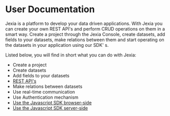 # User Documentation

Jexia is a platform to develop your data driven applications. With Jexia you can create your own REST API's and perform CRUD operations on them in a smart way. Create a project through the Jexia Console, create datasets, add fields to your datasets, make relations between them and start operating on the datasets in your application using our SDK' s.

Listed below, you will find in short what you can do with Jexia:

* Create a project
* Create datasets
* Add fields to your datasets
* [REST API's](rest-api)
* Make relations between datasets
* Use real-time communication
* Use Authentication mechanism
* [Use the Javascript SDK browser-side](use-the-javascript-sdk-in-the-browser.md)
* [Use the Javascript SDK server-side](use-the-javascript-sdk-serverside.md)

